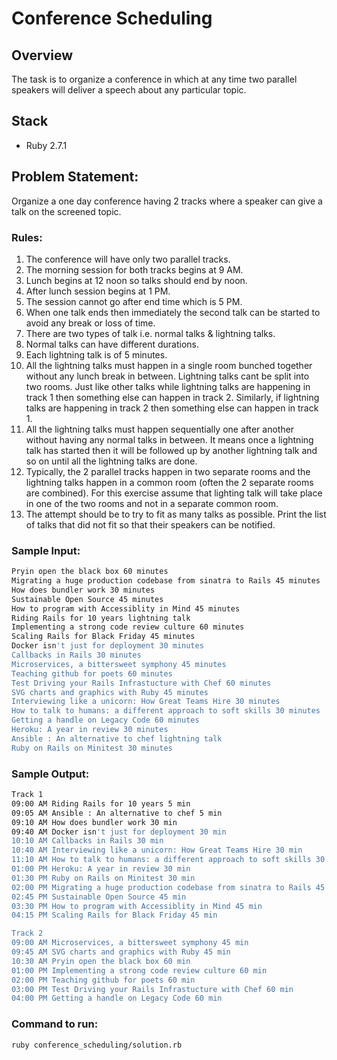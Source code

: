 Conference Scheduling
=====================

## Overview

The task is to organize a conference in which at any time two parallel speakers will deliver a speech about any particular topic.

## Stack

- Ruby 2.7.1

## Problem Statement:

Organize a one day conference having 2 tracks where a speaker can give a talk on the screened topic.

### Rules:

1. The conference will have only two parallel tracks.
2. The morning session for both tracks begins at 9 AM.
3. Lunch begins at 12 noon so talks should end by noon.
4. After lunch session begins at 1 PM.
5. The session cannot go after end time which is 5 PM.
6. When one talk ends then immediately the second talk can be started to avoid any break or loss of time.
7. There are two types of talk i.e. normal talks & lightning talks.
8. Normal talks can have different durations.
9. Each lightning talk is of 5 minutes.
10. All the lightning talks must happen in a single room bunched together without any lunch break in between. Lightning talks cant be split into two rooms. Just like other talks while lightning talks are happening in track 1 then something else can happen in track 2. Similarly, if lightning talks are happening in track 2 then something else can happen in track 1.
11. All the lightning talks must happen sequentially one after another without having any normal talks in between. It means once a lightning talk has started then it will be followed up by another lightning talk and so on until all the lightning talks are done.
12. Typically, the 2 parallel tracks happen in two separate rooms and the lightning talks happen in a common room (often the 2 separate rooms are combined). For this exercise assume that lighting talk will take place in one of the two rooms and not in a separate common room.
13. The attempt should be to try to fit as many talks as possible. Print the list of talks that did not fit so that their speakers can be notified.

### Sample Input:

```bash
Pryin open the black box 60 minutes
Migrating a huge production codebase from sinatra to Rails 45 minutes
How does bundler work 30 minutes
Sustainable Open Source 45 minutes
How to program with Accessiblity in Mind 45 minutes
Riding Rails for 10 years lightning talk
Implementing a strong code review culture 60 minutes
Scaling Rails for Black Friday 45 minutes
Docker isn't just for deployment 30 minutes
Callbacks in Rails 30 minutes
Microservices, a bittersweet symphony 45 minutes
Teaching github for poets 60 minutes
Test Driving your Rails Infrastucture with Chef 60 minutes
SVG charts and graphics with Ruby 45 minutes
Interviewing like a unicorn: How Great Teams Hire 30 minutes
How to talk to humans: a different approach to soft skills 30 minutes
Getting a handle on Legacy Code 60 minutes
Heroku: A year in review 30 minutes
Ansible : An alternative to chef lightning talk
Ruby on Rails on Minitest 30 minutes
```

### Sample Output:

```bash
Track 1
09:00 AM Riding Rails for 10 years 5 min
09:05 AM Ansible : An alternative to chef 5 min
09:10 AM How does bundler work 30 min
09:40 AM Docker isn't just for deployment 30 min
10:10 AM Callbacks in Rails 30 min
10:40 AM Interviewing like a unicorn: How Great Teams Hire 30 min
11:10 AM How to talk to humans: a different approach to soft skills 30 min
01:00 PM Heroku: A year in review 30 min
01:30 PM Ruby on Rails on Minitest 30 min
02:00 PM Migrating a huge production codebase from sinatra to Rails 45 min
02:45 PM Sustainable Open Source 45 min
03:30 PM How to program with Accessiblity in Mind 45 min
04:15 PM Scaling Rails for Black Friday 45 min

Track 2
09:00 AM Microservices, a bittersweet symphony 45 min
09:45 AM SVG charts and graphics with Ruby 45 min
10:30 AM Pryin open the black box 60 min
01:00 PM Implementing a strong code review culture 60 min
02:00 PM Teaching github for poets 60 min
03:00 PM Test Driving your Rails Infrastucture with Chef 60 min
04:00 PM Getting a handle on Legacy Code 60 min
```

### Command to run:

```bash
ruby conference_scheduling/solution.rb
```